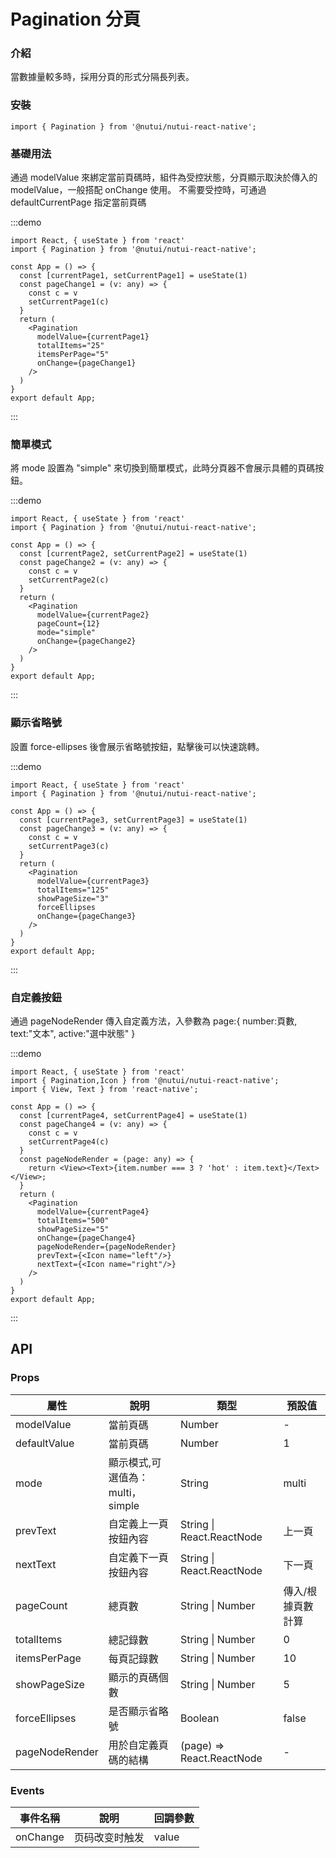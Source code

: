 # Pagination 分頁

### 介紹

當數據量較多時，採用分頁的形式分隔長列表。

### 安裝

```tsx
import { Pagination } from '@nutui/nutui-react-native';
```

### 基礎用法

通過 modelValue 來綁定當前頁碼時，組件為受控狀態，分頁顯示取決於傳入的 modelValue，一般搭配 onChange 使用。
不需要受控時，可通過 defaultCurrentPage 指定當前頁碼

:::demo

```tsx
import React, { useState } from 'react'
import { Pagination } from '@nutui/nutui-react-native';

const App = () => {
  const [currentPage1, setCurrentPage1] = useState(1)
  const pageChange1 = (v: any) => {
    const c = v
    setCurrentPage1(c)
  }
  return (
    <Pagination
      modelValue={currentPage1}
      totalItems="25"
      itemsPerPage="5"
      onChange={pageChange1}
    />
  )
}
export default App;
```

:::

### 簡單模式

將 mode 設置為 "simple" 來切換到簡單模式，此時分頁器不會展示具體的頁碼按鈕。

:::demo

```tsx
import React, { useState } from 'react'
import { Pagination } from '@nutui/nutui-react-native';

const App = () => {
  const [currentPage2, setCurrentPage2] = useState(1)
  const pageChange2 = (v: any) => {
    const c = v
    setCurrentPage2(c)
  }
  return (
    <Pagination
      modelValue={currentPage2}
      pageCount={12}
      mode="simple"
      onChange={pageChange2}
    />
  )
}
export default App;
```

:::

### 顯示省略號

設置 force-ellipses 後會展示省略號按鈕，點擊後可以快速跳轉。

:::demo

```tsx
import React, { useState } from 'react'
import { Pagination } from '@nutui/nutui-react-native';

const App = () => {
  const [currentPage3, setCurrentPage3] = useState(1)
  const pageChange3 = (v: any) => {
    const c = v
    setCurrentPage3(c)
  }
  return (
    <Pagination
      modelValue={currentPage3}
      totalItems="125"
      showPageSize="3"
      forceEllipses
      onChange={pageChange3}
    />
  )
}
export default App;
```

:::

### 自定義按鈕

通過 pageNodeRender 傳入自定義方法，入參數為 page:{ number:頁數, text:"文本", active:"選中狀態" }

:::demo

```tsx
import React, { useState } from 'react'
import { Pagination,Icon } from '@nutui/nutui-react-native';
import { View, Text } from 'react-native';

const App = () => {
  const [currentPage4, setCurrentPage4] = useState(1)
  const pageChange4 = (v: any) => {
    const c = v
    setCurrentPage4(c)
  }
  const pageNodeRender = (page: any) => {
    return <View><Text>{item.number === 3 ? 'hot' : item.text}</Text></View>;
  }
  return (
    <Pagination
      modelValue={currentPage4}
      totalItems="500"
      showPageSize="5"
      onChange={pageChange4}
      pageNodeRender={pageNodeRender}
      prevText={<Icon name="left"/>}
      nextText={<Icon name="right"/>}
    />
  )
}
export default App;
```

:::

## API

### Props

| 屬性           | 說明                             | 類型                      | 預設值            |
| -------------- | -------------------------------- | ------------------------- | ----------------- |
| modelValue     | 當前頁碼                         | Number                    | -                 |
| defaultValue   | 當前頁碼                         | Number                    | 1                 |
| mode           | 顯示模式,可選值為：multi，simple | String                    | multi             |
| prevText       | 自定義上一頁按鈕內容             | String \| React.ReactNode | 上一頁            |
| nextText       | 自定義下一頁按鈕內容             | String \| React.ReactNode | 下一頁            |
| pageCount      | 總頁數                           | String \| Number          | 傳入/根據頁數計算 |
| totalItems     | 總記錄數                         | String \| Number          | 0                 |
| itemsPerPage   | 每頁記錄數                       | String \| Number          | 10                |
| showPageSize   | 顯示的頁碼個數                   | String \| Number          | 5                 |
| forceEllipses  | 是否顯示省略號                   | Boolean                   | false             |
| pageNodeRender | 用於自定義頁碼的結構             | (page) => React.ReactNode | -                 |

### Events

| 事件名稱 | 說明           | 回調參數 |
| -------- | -------------- | -------- |
| onChange | 页码改变时触发 | value    |
